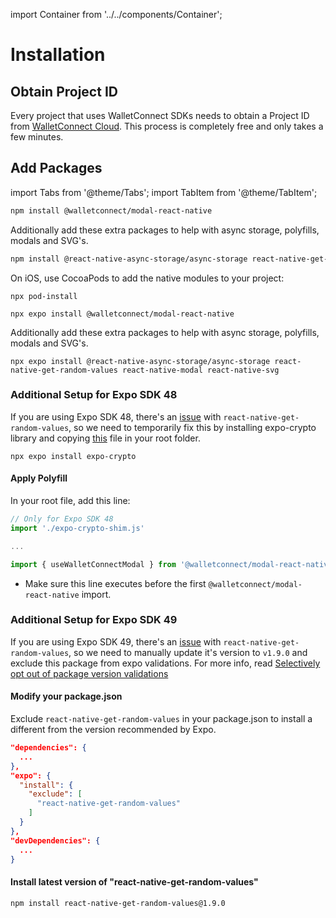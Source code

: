 import Container from '../../components/Container';

# Installation

## Obtain Project ID

Every project that uses WalletConnect SDKs needs to obtain a Project ID from [WalletConnect Cloud](https://cloud.walletconnect.com/sign-in). This process is completely free and only takes a few minutes.

## Add Packages

import Tabs from '@theme/Tabs';
import TabItem from '@theme/TabItem';

<Tabs>
<TabItem value="rn-cli" label="React Native CLI">

```bash npm2yarn
npm install @walletconnect/modal-react-native
```

Additionally add these extra packages to help with async storage, polyfills, modals and SVG's.

```bash npm2yarn
npm install @react-native-async-storage/async-storage react-native-get-random-values react-native-modal react-native-svg
```

On iOS, use CocoaPods to add the native modules to your project:

```
npx pod-install
```

</TabItem>

<TabItem value="expo" label="Expo">

```
npx expo install @walletconnect/modal-react-native
```

Additionally add these extra packages to help with async storage, polyfills, modals and SVG's.

```
npx expo install @react-native-async-storage/async-storage react-native-get-random-values react-native-modal react-native-svg
```

<Tabs>
<TabItem value="sdk48" label="Expo 48">

### Additional Setup for Expo SDK 48

If you are using Expo SDK 48, there's an [issue](https://github.com/expo/expo/issues/17270) with `react-native-get-random-values`, so we need to temporarily fix this by installing expo-crypto library and copying [this](https://github.com/WalletConnect/modal-react-native/blob/main/example/expo-crypto-shim.js) file in your root folder.

```
npx expo install expo-crypto
```

#### Apply Polyfill

In your root file, add this line:

```javascript
// Only for Expo SDK 48
import './expo-crypto-shim.js'

...

import { useWalletConnectModal } from '@walletconnect/modal-react-native';
```

* Make sure this line executes before the first `@walletconnect/modal-react-native` import.

</TabItem>

<TabItem value="sdk49" label="Expo 49">

### Additional Setup for Expo SDK 49

If you are using Expo SDK 49, there's an [issue](https://github.com/expo/expo/issues/17270) with `react-native-get-random-values`, so we need to manually update it's version to `v1.9.0` and exclude this package from expo validations. For more info, read [Selectively opt out of package version validations](https://blog.expo.dev/expo-sdk-49-c6d398cdf740)

#### Modify your package.json

Exclude `react-native-get-random-values` in your package.json to install a different from the version recommended by Expo.

```json
"dependencies": {
  ...
},
"expo": {
  "install": {
    "exclude": [
      "react-native-get-random-values"
    ]
  }
},
"devDependencies": {
  ...
}
```

#### Install latest version of "react-native-get-random-values"

```bash npm2yarn
npm install react-native-get-random-values@1.9.0
```

</TabItem>

</Tabs>

</TabItem>
</Tabs>
